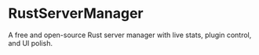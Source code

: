 # RustServerManager
A free and open-source Rust server manager with live stats, plugin control, and UI polish.
